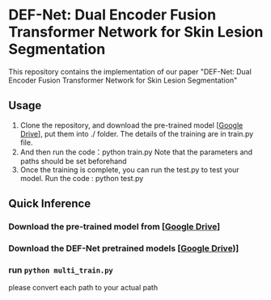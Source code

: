 # DEF-Net: Dual Encoder Fusion Transformer Network for Skin Lesion Segmentation

This repository contains the implementation of our paper "DEF-Net: Dual Encoder Fusion Transformer Network for Skin Lesion Segmentation"

## Usage

1. Clone the repository, and download the pre-trained model [[Google Drive](https://drive.google.com/file/d/180JsahYjJkhnHEXbPHpet5BKo9pS7Bm0/view?usp=drive_link)], put them into ./ folder. The details of the training are in train.py file.
2. And then run the code：python train.py Note that the parameters and paths should be set beforehand
3. Once the training is complete, you can run the test.py to test your model. Run the code : python test.py

## Quick Inference
### Download the pre-trained model from [[Google Drive](https://drive.google.com/file/d/180JsahYjJkhnHEXbPHpet5BKo9pS7Bm0/view?usp=drive_link)]
### Download the DEF-Net pretrained models [[Google Drive](https://drive.google.com/file/d/1paCS9QiZQ5H_m_TADVsYw0-dNJDTjmkM/view?usp=drive_link))]
### run ```python multi_train.py```

please convert each path to your actual path
